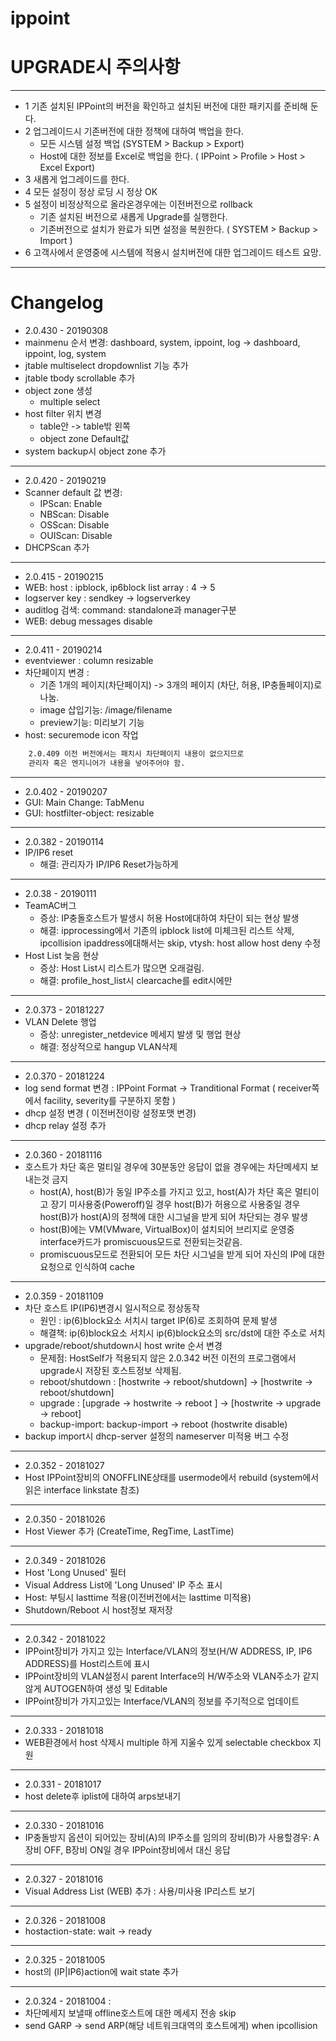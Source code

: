 # ippoint
# UPGRADE시 주의사항
-----
* 1 기존 설치된 IPPoint의 버전을 확인하고 설치된 버전에 대한 패키지를 준비해 둔다.
* 2 업그레이드시 기존버전에 대한 정책에 대하여 백업을 한다. 
    * 모든 시스템 설정 백업 (SYSTEM >  Backup > Export) 
    * Host에 대한 정보를 Excel로 백업을 한다. ( IPPoint > Profile > Host > Excel Export)
* 3 새롭게 업그레이드를 한다. 
* 4 모든 설정이 정상 로딩 시 정상 OK
* 5 설정이 비정상적으로 올라온경우에는 이전버전으로 rollback
    * 기존 설치된 버전으로 새롭게 Upgrade를 실행한다. 
    * 기존버전으로 설치가 완료가 되면 설정을 복원한다. ( SYSTEM > Backup > Import )
* 6 고객사에서 운영중에 시스템에 적용시 설치버전에 대한 업그레이드 테스트 요망.
-----
# Changelog
* 2.0.430 - 20190308
* mainmenu 순서 변경: dashboard, system, ippoint, log -> dashboard, ippoint, log, system
* jtable multiselect dropdownlist 기능 추가
* jtable tbody scrollable 추가
* object zone 생성
    * multiple select
* host filter 위치 변경 
    * table안 -> table밖 왼쪽
    * object zone Default값 
* system backup시 object zone 추가 
-----
* 2.0.420 - 20190219
* Scanner default 값 변경:
    * IPScan: Enable
    * NBScan: Disable
    * OSScan: Disable
    * OUIScan: Disable
* DHCPScan 추가 
-----
* 2.0.415 - 20190215
* WEB: host : ipblock, ip6block list array : 4 -> 5
* logserver key : sendkey -> logserverkey 
* auditlog 검색: command: standalone과 manager구분
* WEB: debug messages disable
-----
* 2.0.411 - 20190214
* eventviewer : column resizable
* 차단페이지 변경 : 
    * 기존 1개의 페이지(차단페이지) -> 3개의 페이지 (차단, 허용, IP충돌페이지)로 나눔.
    * image 삽입기능: /image/filename
    * preview기능: 미리보기 기능
* host: securemode icon 작업
```diff
    2.0.409 이전 버전에서는 패치시 차단페이지 내용이 없으지므로
    관리자 혹은 엔지니어가 내용을 넣어주어야 함.
```
-----
* 2.0.402 - 20190207
* GUI: Main Change: TabMenu
* GUI: hostfilter-object: resizable
-----
* 2.0.382 - 20190114
* IP/IP6 reset
    * 해결: 관리자가 IP/IP6 Reset가능하게
-----
* 2.0.38 - 20190111
* TeamAC버그 
    * 증상: IP충돌호스트가 발생시 허용 Host에대하여 차단이 되는 현상 발생
    * 해결: ipprocessing에서 기존의 ipblock list에 미체크된 리스트 삭제, ipcollision ipaddress에대해서는 skip, vtysh: host allow host deny 수정
* Host List 늦음 현상
    * 증상: Host List시 리스트가 많으면 오래걸림.
    * 해결: profile_host_list시 clearcache를 edit시에만
-----
* 2.0.373 - 20181227
* VLAN Delete 행업
    * 증상: unregister_netdevice 메세지 발생 및 행업 현상 
    * 해결: 정상적으로 hangup VLAN삭제 
-----
* 2.0.370 - 20181224
* log send format 변경 : IPPoint Format -> Tranditional Format ( receiver쪽에서 facility, severity를 구분하지 못함 )
* dhcp 설정 변경 ( 이전버전이랑 설정포맷 변경) 
* dhcp relay 설정 추가 
-----
* 2.0.360 - 20181116
* 호스트가 차단 혹은 멀티일 경우에 30분동안 응답이 없을 경우에는 차단메세지 보내는것 금지 
    * host(A), host(B)가 동일 IP주소를 가지고 있고, host(A)가 차단 혹은 멀티이고 장기 미사용중(Poweroff)일 경우 host(B)가 허용으로 사용중일 경우 host(B)가 host(A)의 정책에 대한 시그널을 받게 되어 차단되는 경우 발생
    * host(B)에는 VM(VMware, VirtualBox)이 설치되어 브리지로 운영중 interface카드가 promiscuous모드로 전환되는것같음. 
    * promiscuous모드로 전환되어 모든 차단 시그널을 받게 되어 자신의 IP에 대한 요청으로 인식하여 cache 
-----
* 2.0.359 - 20181109
* 차단 호스트 IP(IP6)변경시 일시적으로 정상동작
    * 원인 : ip(6)block요소 서치시 target IP(6)로 조회하여 문제 발생 
    * 해결책: ip(6)block요소 서치시 ip(6)block요소의 src/dst에 대한 주소로 서치
* upgrade/reboot/shutdown시 host write 순서 변경
    * 문제점: HostSelf가 적용되지 않은 2.0.342 버전 이전의 프로그램에서 upgrade시 저장된 호스트정보 삭제됨.
    * reboot/shutdown : [hostwrite -> reboot/shutdown] -> [hostwrite -> reboot/shutdown]
    * upgrade : [upgrade -> hostwrite -> reboot ] -> [hostwrite -> upgrade -> reboot]
    * backup-import: backup-import -> reboot (hostwrite disable)
* backup import시 dhcp-server 설정의 nameserver 미적용 버그 수정
-----
* 2.0.352 - 20181027
 * Host IPPoint장비의 ONOFFLINE상태를 usermode에서 rebuild 
   (system에서 읽은 interface linkstate 참조)
-----
* 2.0.350 - 20181026
 * Host Viewer 추가 (CreateTime, RegTime, LastTime)
-----
* 2.0.349 - 20181026
 * Host 'Long Unused' 필터 
 * Visual Address List에 'Long Unused' IP 주소 표시
 * Host: 부팅시 lasttime 적용(이전버전에서는 lasttime 미적용)
 * Shutdown/Reboot 시 host정보 재저장
-----
* 2.0.342 - 20181022
 * IPPoint장비가 가지고 있는 Interface/VLAN의 정보(H/W ADDRESS, IP, IP6 ADDRESS)를 Host리스트에 표시
 * IPPoint장비의 VLAN설정시 parent Interface의 H/W주소와 VLAN주소가 같지 않게 AUTOGEN하여 생성 및 Editable
 * IPPoint장비가 가지고있는 Interface/VLAN의 정보를 주기적으로 업데이트
-----
* 2.0.333 - 20181018
 * WEB환경에서 host 삭제시 multiple 하게 지울수 있게 selectable checkbox 지원
-----
* 2.0.331 - 20181017
 * host delete후 iplist에 대하여 arps보내기
-----
* 2.0.330 - 20181016
 * IP충돌방지 옵션이 되어있는 장비(A)의 IP주소를 임의의 장비(B)가 사용할경우: A장비 OFF, B장비 ON일 경우 IPPoint장비에서 대신 응답
-----
* 2.0.327 - 20181016
 * Visual Address List (WEB) 추가 : 사용/미사용 IP리스트 보기 
-----
* 2.0.326 - 20181008
 * hostaction-state: wait -> ready
-----
* 2.0.325 - 20181005
 * host의 (IP|IP6)action에 wait state 추가
-----
* 2.0.324 - 20181004 : 
 * 차단메세지 보낼때 offline호스트에 대한 메세지 전송 skip
 * send GARP -> send ARP(해당 네트워크대역의 호스트에게) when ipcollision


